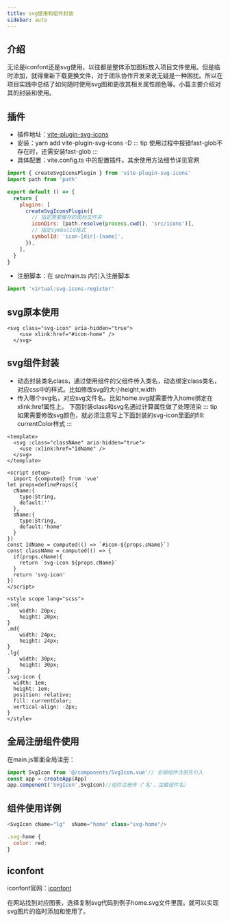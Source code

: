 ```yaml
---
title: svg使用和组件封装
sidebar: auto
---
```

## 介绍
  无论是iconfont还是svg使用，以往都是整体添加图标放入项目文件使用。但是临时添加，就得重新下载更换文件，对于团队协作开发来说无疑是一种困扰。所以在项目实践中总结了如何随时使用svg图和更改其相关属性颜色等。小篇主要介绍对其的封装和使用。
## 插件
 + 插件地址：[vite-plugin-svg-icons](https://github.com/vbenjs/vite-plugin-svg-icons/blob/main/README.zh_CN.md)
+ 安装：yarn add vite-plugin-svg-icons -D
::: tip
使用过程中报错fast-glob不存在时，还需安装fast-glob
:::
+ 具体配置：vite.config.ts 中的配置插件。其余使用方法细节详见官网
```js
import { createSvgIconsPlugin } from 'vite-plugin-svg-icons'
import path from 'path'

export default () => {
  return {
    plugins: [
      createSvgIconsPlugin({
        // 指定需要缓存的图标文件夹
        iconDirs: [path.resolve(process.cwd(), 'src/icons')],
        // 指定symbolId格式
        symbolId: 'icon-[dir]-[name]',
      }),
    ],
  }
}
```
+ 注册脚本：在 src/main.ts 内引入注册脚本
```js
import 'virtual:svg-icons-register'
```

## svg原本使用
```vue
<svg class="svg-icon" aria-hidden="true">
    <use xlink:href="#icon-home" />
  </svg>
```

## svg组件封装
+ 动态封装类名class，通过使用组件的父组件传入类名，动态绑定class类名，对应css中的样式。比如修改svg的大小height,width
+ 传入哪个svg名，对应svg文件名。比如home.svg就需要传入home绑定在xlink:href属性上。
下面封装class和svg名通过计算属性做了处理渲染
::: tip
如果需要修改svg颜色，就必须注意写上下面封装的svg-icon里面的fill: currentColor样式
:::
```vue
<template>
  <svg :class="classNAme" aria-hidden="true">
    <use :xlink:href="IdName" />
  </svg>
</template>

<script setup>
  import {computed} from 'vue'
let props=defineProps({
  cName:{
    type:String,
    default:''
  },
  sName:{
    type:String,
    default:'home'
  }
})
const IdName = computed(() => `#icon-${props.sName}`)
const classNAme = computed(() => {
  if(props.cName){
    return `svg-icon ${props.cName}`
  }
  return 'svg-icon'
})
</script>

<style scope lang="scss">
.sm{
    width: 20px;
    height: 20px;
}
.md{
    width: 24px;
    height: 24px;
}
.lg{
    width: 30px;
    height: 30px;
}
.svg-icon {
  width: 1em;
  height: 1em;
  position: relative;
  fill: currentColor;
  vertical-align: -2px;
} 
</style>
```

## 全局注册组件使用
在main.js里面全局注册：
```js
import SvgIcon from '@/components/SvgIcon.vue'// 全局组件注册先引入
const app = createApp(App)
app.component('SvgIcon',SvgIcon)//组件注册传（'名'，加载组件名）
```

## 组件使用详例
```js
<SvgIcon cName="lg"  sName="home" class="svg-home"/>

.svg-home {
  color: red;
}
```

## iconfont
iconfont官网：[iconfont](https://www.iconfont.cn/)

在网站找到对应图表，选择复制svg代码到例子home.svg文件里面。就可以实现svg图片的临时添加和使用了。